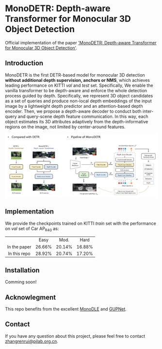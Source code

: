 # MonoDETR: Depth-aware Transformer for Monocular 3D Object Detection
Official implementation of the paper ['MonoDETR: Depth-aware Transformer for Monocular 3D Object Detection'](https://github.com/ZrrSkywalker/MonoDETR/blob/main/MonoDETR.pdf).

## Introduction
MonoDETR is the first DETR-based model for monocular 3D detection **without additional depth supervision, anchors or NMS**, which achieves leading performance on KITTI *val* and *test* set. Specifically, We enable the vanilla transformer to be depth-aware and enforce the whole detection process guided by depth. Specifically, we represent 3D object candidates as a set of queries and produce non-local depth embeddings of the input image by a lightweight depth predictor and an attention-based depth encoder. Then, we propose a depth-aware decoder to conduct both inter-query and query-scene depth feature communication. In this way, each object estimates its 3D attributes adaptively from the depth-informative regions on the image, not limited by center-around features.
<div align="center">
  <img src="pipeline.jpg"/>
</div>

## Implementation
We provide the checkpoints trained on KITTI *train* set with the performance on *val* set of Car AP<sub>R40</sub> as:
<table>
    <tr>
        <td div align="center"></td> 
        <td div align="center">Easy</td> 
        <td div align="center">Mod.</td> 
        <td div align="center">Hard</td>  
    </tr>
    <tr>
        <td div align="center">In the paper</td>
        <td div align="center">26.66%</td> 
        <td div align="center">20.14%</td> 
        <td div align="center">16.88%</td> 
    </tr>
    <tr>
        <td div align="center">In this repo</td>
        <td div align="center">28.92%</td> 
        <td div align="center">20.74%</td> 
        <td div align="center">17.20%</td> 
    </tr>
</table>


## Installation
Comming soon!

## Acknowlegment
This repo benefits from the excellent [MonoDLE](https://github.com/xinzhuma/monodle) and [GUPNet](https://github.com/SuperMHP/GUPNet).

## Contact
If you have any question about this project, please feel free to contact zhangrenrui@pjlab.org.cn.
